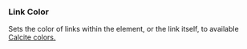 ### Link Color
Sets the color of links within the element, or the link itself, to available [Calcite colors.]({{relativePath}}color)